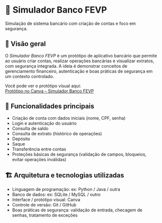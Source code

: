 # 🏦 Simulador Banco FEVP

Simulação de sistema bancário com criação de contas e foco em segurança.

## 📖 Visão geral  
O *Simulador Banco FEVP* é um protótipo de aplicativo bancário que permite ao usuário criar contas, realizar operações bancárias e visualizar extratos, com segurança integrada. A ideia é demonstrar conceitos de gerenciamento financeiro, autenticação e boas práticas de segurança em um contexto controlado.

Você pode ver o protótipo visual aqui:  
[Protótipo no Canva – Simulador Banco FEVP](https://facsenacpe-tech.my.canva.site/simulador-banco-fevp)

## 🔐 Funcionalidades principais  
- Criação de conta com dados iniciais (nome, CPF, senha)  
- Login e autenticação do usuário  
- Consulta de saldo  
- Consulta de extrato (histórico de operações)  
- Depósito  
- Saque  
- Transferência entre contas  
- Proteções básicas de segurança (validação de campos, bloqueios, evitar operações inválidas)  

## 🏗️ Arquitetura e tecnologias utilizadas  
- Linguagem de programação: ex: Python / Java / outra  
- Banco de dados: ex: SQLite / MySQL / outro  
- Interface / protótipo visual: Canva  
- Controle de versão: Git / GitHub  
- Boas práticas de segurança: validação de entrada, checagem de senhas, tratamento de exceções
